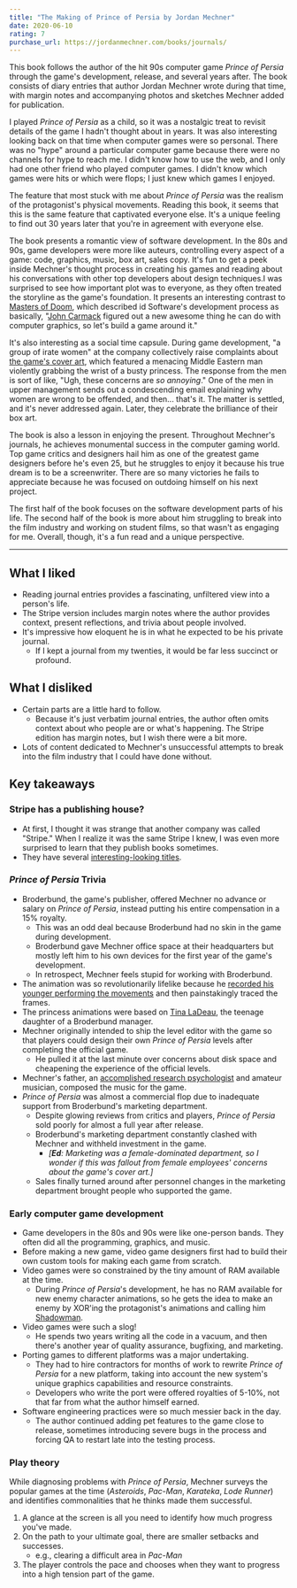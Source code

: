 ```yaml
---
title: "The Making of Prince of Persia by Jordan Mechner"
date: 2020-06-10
rating: 7
purchase_url: https://jordanmechner.com/books/journals/
---
```


This book follows the author of the hit 90s computer game _Prince of Persia_ through the game's development, release, and several years after. The book consists of diary entries that author Jordan Mechner wrote during that time, with margin notes and accompanying photos and sketches Mechner added for publication.

<!--more-->

I played _Prince of Persia_ as a child, so it was a nostalgic treat to revisit details of the game I hadn't thought about in years. It was also interesting looking back on that time when computer games were so personal. There was no "hype" around a particular computer game because there were no channels for hype to reach me. I didn't know how to use the web, and I only had one other friend who played computer games. I didn't know which games were hits or which were flops; I just knew which games I enjoyed.

The feature that most stuck with me about _Prince of Persia_ was the realism of the protagonist's physical movements. Reading this book, it seems that this is the same feature that captivated everyone else. It's a unique feeling to find out 30 years later that you're in agreement with everyone else.

The book presents a romantic view of software development. In the 80s and 90s, game developers were more like auteurs, controlling every aspect of a game: code, graphics, music, box art, sales copy. It's fun to get a peek inside Mechner's thought process in creating his games and reading about his conversations with other top developers about design techniques.I was surprised to see how important plot was to everyone, as they often treated the storyline as the game's foundation. It presents an interesting contrast to [Masters of Doom](https://smile.amazon.com/Masters-Doom-Created-Transformed-Culture/dp/0812972155/), which described id Software's development process as basically, "[John Carmack](https://en.wikipedia.org/wiki/John_Carmack) figured out a new awesome thing he can do with computer graphics, so let's build a game around it."

It's also interesting as a social time capsule. During game development, "a group of irate women" at the company collectively raise complaints about [the game's cover art](cover-art.jpg), which featured a menacing Middle Eastern man violently grabbing the wrist of a busty princess. The response from the men is sort of like, "Ugh, these concerns are _so annoying_." One of the men in upper management sends out a condescending email explaining why women are wrong to be offended, and then... that's it. The matter is settled, and it's never addressed again. Later, they celebrate the brilliance of their box art.

The book is also a lesson in enjoying the present. Throughout Mechner's journals, he achieves monumental success in the computer gaming world. Top game critics and designers hail him as one of the greatest game designers before he's even 25, but he struggles to enjoy it because his true dream is to be a screenwriter. There are so many victories he fails to appreciate because he was focused on outdoing himself on his next project.

The first half of the book focuses on the software development parts of his life. The second half of the book is more about him struggling to break into the film industry and working on student films, so that wasn't as engaging for me. Overall, though, it's a fun read and a unique perspective.

---

## What I liked

- Reading journal entries provides a fascinating, unfiltered view into a person's life.
- The Stripe version includes margin notes where the author provides context, present reflections, and trivia about people involved.
- It's impressive how eloquent he is in what he expected to be his private journal.
  - If I kept a journal from my twenties, it would be far less succinct or profound.

## What I disliked

- Certain parts are a little hard to follow.
  - Because it's just verbatim journal entries, the author often omits context about who people are or what's happening. The Stripe edition has margin notes, but I wish there were a bit more.
- Lots of content dedicated to Mechner's unsuccessful attempts to break into the film industry that I could have done without.

## Key takeaways

### Stripe has a publishing house?

- At first, I thought it was strange that another company was called "Stripe." When I realize it was the same Stripe I knew, I was even more surprised to learn that they publish books sometimes.
- They have several [interesting-looking titles](https://press.stripe.com/).

### _Prince of Persia_ Trivia

- Broderbund, the game's publisher, offered Mechner no advance or salary on _Prince of Persia_, instead putting his entire compensation in a 15% royalty.
  - This was an odd deal because Broderbund had no skin in the game during development.
  - Broderbund gave Mechner office space at their headquarters but mostly left him to his own devices for the first year of the game's development.
  - In retrospect, Mechner feels stupid for working with Broderbund.
- The animation was so revolutionarily lifelike because he [recorded his younger performing the movements](https://www.youtube.com/watch?v=PH0cpppGuow) and then painstakingly traced the frames.
- The princess animations were based on [Tina LaDeau](https://www.youtube.com/watch?v=0vG403uFdYc), the teenage daughter of a Broderbund manager.
- Mechner originally intended to ship the level editor with the game so that players could design their own _Prince of Persia_ levels after completing the official game.
  - He pulled it at the last minute over concerns about disk space and cheapening the experience of the official levels.
- Mechner's father, an [accomplished research psychologist](https://en.wikipedia.org/wiki/Francis_Mechner) and amateur musician, composed the music for the game.
- _Prince of Persia_ was almost a commercial flop due to inadequate support from Broderbund's marketing department.
  - Despite glowing reviews from critics and players, _Prince of Persia_ sold poorly for almost a full year after release.
  - Broderbund's marketing department constantly clashed with Mechner and withheld investment in the game.
    - _[**Ed**: Marketing was a female-dominated department, so I wonder if this was fallout from female employees' concerns about the game's cover art.]_
  - Sales finally turned around after personnel changes in the marketing department brought people who supported the game.

### Early computer game development

- Game developers in the 80s and 90s were like one-person bands. They often did all the programming, graphics, and music.
- Before making a new game, video game designers first had to build their own custom tools for making each game from scratch.
- Video games were so constrained by the tiny amount of RAM available at the time.
  - During _Prince of Persia_'s development, he has no RAM available for new enemy character animations, so he gets the idea to make an enemy by XOR'ing the protagonist's animations and calling him [Shadowman](https://princeofpersia.fandom.com/wiki/Shadowman).
- Video games were such a slog!
  - He spends two years writing all the code in a vacuum, and then there's another year of quality assurance, bugfixing, and marketing.
- Porting games to different platforms was a major undertaking.
  - They had to hire contractors for months of work to rewrite _Prince of Persia_ for a new platform, taking into account the new system's unique graphics capabilities and resource constraints.
  - Developers who write the port were offered royalties of 5-10%, not that far from what the author himself earned.
- Software engineering practices were so much messier back in the day.
  - The author continued adding pet features to the game close to release, sometimes introducing severe bugs in the process and forcing QA to restart late into the testing process.

### Play theory

While diagnosing problems with _Prince of Persia_, Mechner surveys the popular games at the time (_Asteroids_, _Pac-Man_, _Karateka_, _Lode Runner_) and identifies commonalities that he thinks made them successful.

1. A glance at the screen is all you need to identify how much progress you've made.
1. On the path to your ultimate goal, there are smaller setbacks and successes.
   - e.g., clearing a difficult area in _Pac-Man_
1. The player controls the pace and chooses when they want to progress into a high tension part of the game.
